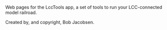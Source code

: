 Web pages for the LccTools app, a set of tools to run your LCC-connected model railroad.

Created by, and copyright, Bob Jacobsen.
